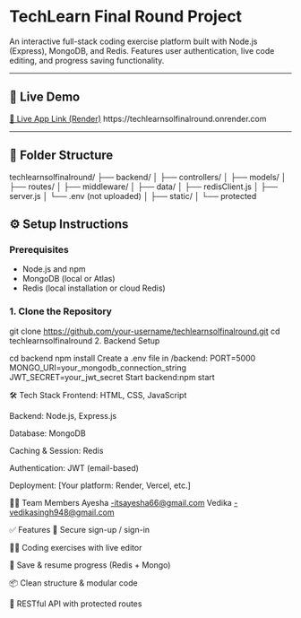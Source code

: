# TechLearn Final Round Project

An interactive full-stack coding exercise platform built with Node.js (Express), MongoDB, and Redis. Features user authentication, live code editing, and progress saving functionality.

---

## 🚀 Live Demo

[🔗 Live App Link (Render)]([https://your-live-deployment-link.com](https://techlearnsolfinalround.onrender.com))
https://techlearnsolfinalround.onrender.com

---

## 📁 Folder Structure

techlearnsolfinalround/
├── backend/
│ ├── controllers/
│ ├── models/
│ ├── routes/
│ ├── middleware/
│ ├── data/
│ ├── redisClient.js
│ ├── server.js
│ └── .env (not uploaded)
│ ├── static/
│ └── protected


## ⚙️ Setup Instructions

### Prerequisites
- Node.js and npm
- MongoDB (local or Atlas)
- Redis (local installation or cloud Redis)

### 1. Clone the Repository


git clone https://github.com/your-username/techlearnsolfinalround.git
cd techlearnsolfinalround
2. Backend Setup

cd backend
npm install
Create a .env file in /backend:
PORT=5000
MONGO_URI=your_mongodb_connection_string
JWT_SECRET=your_jwt_secret
Start backend:npm start

🛠 Tech Stack
Frontend: HTML, CSS, JavaScript

Backend: Node.js, Express.js

Database: MongoDB

Caching & Session: Redis

Authentication: JWT (email-based)

Deployment: [Your platform: Render, Vercel, etc.]

👨‍💻 Team Members
Ayesha -itsayesha66@gmail.com
Vedika -vedikasingh948@gmail.com

✅ Features
🔐 Secure sign-up / sign-in

🧑‍💻 Coding exercises with live editor

💾 Save & resume progress (Redis + Mongo)

📦 Clean structure & modular code

📡 RESTful API with protected routes
